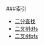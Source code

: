 ###索引  
- [二分查找](./binary-search.py)
- [二叉树dfs](./binary-tree-dfs.py)
- [二叉树bfs](./binary-tree-bfs.py)